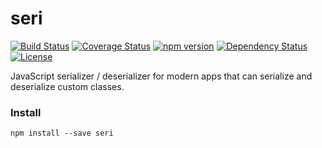 # seri
[![Build Status](https://travis-ci.org/joonhocho/seri.svg?branch=master)](https://travis-ci.org/joonhocho/seri)
[![Coverage Status](https://coveralls.io/repos/github/joonhocho/seri/badge.svg?branch=master)](https://coveralls.io/github/joonhocho/seri?branch=master)
[![npm version](https://badge.fury.io/js/seri.svg)](https://badge.fury.io/js/seri)
[![Dependency Status](https://david-dm.org/joonhocho/seri.svg)](https://david-dm.org/joonhocho/seri)
[![License](http://img.shields.io/:license-mit-blue.svg)](http://doge.mit-license.org)

JavaScript serializer / deserializer for modern apps that can serialize and deserialize custom classes.


### Install
```
npm install --save seri
```
